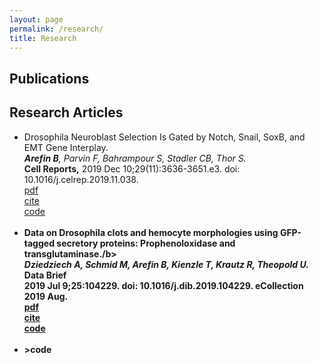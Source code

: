 ```yaml
---
layout: page
permalink: /research/
title: Research
---
```


<h2>Publications</h2>
<h2>Research Articles</h2>
<ul>
	<li>
		Drosophila Neuroblast Selection Is Gated by Notch, Snail, SoxB, and EMT Gene Interplay.<br>
		<i><b>Arefin B</b>, Parvin F, Bahrampour S, Stadler CB, Thor S.</i><br>
		<b>Cell Reports,</b> 2019 Dec 10;29(11):3636-3651.e3. doi: 10.1016/j.celrep.2019.11.038.<br>
		<a href="paper2.pdf"><div class="color-button">pdf</div></a><a href=""><div class="color-button">cite</div></a><a href=""><div class="color-button">code</div></a>
	
  </li><br>
	<li>
		<b>Data on Drosophila clots and hemocyte morphologies using GFP-tagged secretory proteins: Prophenoloxidase and transglutaminase./b><br>
		<i>Dziedziech A, Schmid M, Arefin B, Kienzle T, Krautz R, Theopold U.</i><br>
		<b>Data Brief</b><br>  2019 Jul 9;25:104229. doi: 10.1016/j.dib.2019.104229. eCollection 2019 Aug.<br>
		<a href="Paper1.pdf"><div class="color-button">pdf</div></a><a href=""><div class="color-button">cite</div></a><a href=""><div class="color-button">code</div></a>
	
  </li><br>
	<li>
	>code</div></a>
